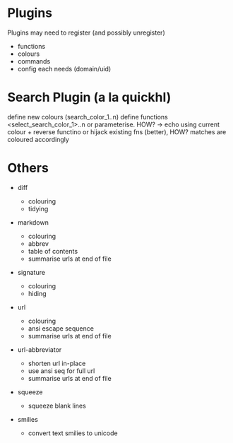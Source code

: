 # Plugins

Plugins may need to register (and possibly unregister)
- functions
- colours
- commands
- config
each needs (domain/uid)


# Search Plugin (a la quickhl)

define new colours (search_color_1..n)
define functions <select_search_color_1>..n
    or parameterise.  HOW?
<show-search-color> -> echo using current colour
<search-color> + reverse functino
    or hijack existing fns (better), HOW?
matches are coloured accordingly

# Others

- diff
  - colouring
  - tidying

- markdown
  - colouring
  - abbrev
  - table of contents
  - summarise urls at end of file

- signature
  - colouring
  - hiding

- url
  - colouring
  - ansi escape sequence
  - summarise urls at end of file

- url-abbreviator
  - shorten url in-place
  - use ansi seq for full url
  - summarise urls at end of file

- squeeze
  - squeeze blank lines

- smilies
  - convert text smilies to unicode

